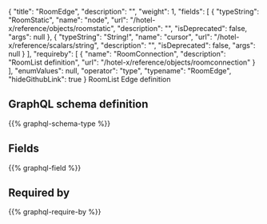 {
  "title": "RoomEdge",
  "description": "",
  "weight": 1,
  "fields": [
    {
      "typeString": "RoomStatic",
      "name": "node",
      "url": "/hotel-x/reference/objects/roomstatic",
      "description": "",
      "isDeprecated": false,
      "args": null
    },
    {
      "typeString": "String!",
      "name": "cursor",
      "url": "/hotel-x/reference/scalars/string",
      "description": "",
      "isDeprecated": false,
      "args": null
    }
  ],
  "requireby": [
    {
      "name": "RoomConnection",
      "description": "RoomList definition",
      "url": "/hotel-x/reference/objects/roomconnection"
    }
  ],
  "enumValues": null,
  "operator": "type",
  "typename": "RoomEdge",
  "hideGithubLink": true
}
RoomList Edge definition
## GraphQL schema definition

{{% graphql-schema-type %}}

## Fields

{{% graphql-field %}}

## Required by

{{% graphql-require-by %}}
